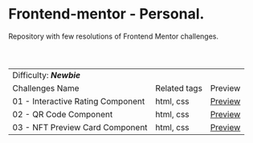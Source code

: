 # Frontend-mentor - Personal.
Repository with few resolutions of Frontend Mentor challenges.

<table>
<header>
  <tr>
    <td colspan="4">Difficulty: <strong><em>Newbie</em></strong></td>
  </tr>
  <tr>
    <td>Challenges Name</td>
    <td>Related tags</td>
    <td>Preview</td>
  </tr>
</header>
<tr>
  <td>01 - Interactive Rating Component</td>
  <td>html, css</td>
  <td><a href="https://reinaldorm.github.io/Frontend-Mentor/01%20-%20Order%20Summary%20Solution/index.html" target="_blank">Preview</a></td>
</tr>
<tr>
  <td>02 - QR Code Component</td>
  <td>html, css</td>
  <td><a href="https://reinaldorm.github.io/Frontend-Mentor/02%20-%20QR-code%20solution/index.html" target="_blank">Preview</a></td>
</tr>
<tr>
  <td>03 - NFT Preview Card Component</td>
  <td>html, css</td>
  <td><a href="https://reinaldorm.github.io/Frontend-Mentor/03%20-%20NFT%20card%20preview%20solution/index.html" target="_blank">Preview</a></td>
</tr>
